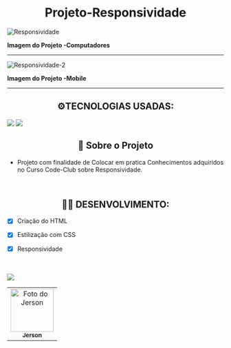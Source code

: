 <h1 align="center">Projeto-Responsividade</h1>
 
![Responsividade](https://user-images.githubusercontent.com/93807470/167044654-d88b35a3-824b-49c3-8bc0-dc51d664d853.png)

<p><b>Imagem do Projeto -Computadores</b></p>

 --------

![Responsividade-2](https://user-images.githubusercontent.com/93807470/167044659-8f76360c-e45d-468f-9649-c79fca8b35f5.png)
 
 <p><b>Imagem do Projeto -Mobile</b></p>
 
 --------

<h2 align="center">⚙️TECNOLOGIAS USADAS:</h2>
<a href="#"><img src="https://img.shields.io/badge/HTML5-E34F26?style=for-the-badge&logo=html5&logoColor=white"></a>
<a href="#"><img src="https://img.shields.io/badge/CSS3-1572B6?style=for-the-badge&logo=css3&logoColor=white"></a>

<h2 align="center"><b>📝 Sobre o Projeto</b></h2>


- Projeto com finalidade de Colocar em pratica Conhecimentos adquiridos no Curso Code-Club sobre Responsividade.

<br>

<h2 align="center">👨‍💻 DESENVOLVIMENTO:</h2>

- [x] Criação do HTML
- [x] Estilização com CSS
- [x] Responsividade     


 <table>
  <tr>
    <td align="center">
      <a href="https://www.linkedin.com/in/jerson-de-carvalho-da-silveira-04815522a/">
        <img src="https://avatars3.githubusercontent.com/u/31936044" width="100px;" alt="Foto do Jerson"/>
       </a><br>
        <sub>
          <b>Jerson</b>
        </sub>
      </a>
    </td>
   
   <br>
   <br>
   
<a href="https://www.linkedin.com/in/jerson-de-carvalho-da-silveira-04815522a/">
  <img src="https://img.shields.io/badge/LinkedIn-0077B5?style=for-the-badge&logo=linkedin&logoColor=white">  
